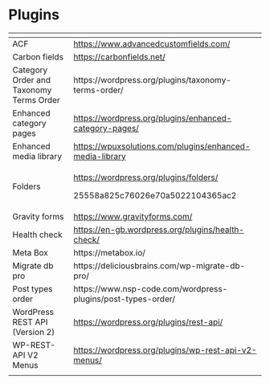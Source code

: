 # Plugins

<table>
  <thead>
    <tr>
      <th style="text-align:left"></th>
      <th style="text-align:left"></th>
    </tr>
  </thead>
  <tbody>
    <tr>
      <td style="text-align:left">ACF</td>
      <td style="text-align:left"><a href="https://www.advancedcustomfields.com/">https://www.advancedcustomfields.com/</a>
      </td>
    </tr>
    <tr>
      <td style="text-align:left">Carbon fields</td>
      <td style="text-align:left"><a href="https://carbonfields.net/">https://carbonfields.net/</a>
      </td>
    </tr>
    <tr>
      <td style="text-align:left">Category Order and Taxonomy Terms Order</td>
      <td style="text-align:left">https://wordpress.org/plugins/taxonomy-terms-order/</td>
    </tr>
    <tr>
      <td style="text-align:left">Enhanced category pages</td>
      <td style="text-align:left"><a href="https://wordpress.org/plugins/enhanced-category-pages/">https://wordpress.org/plugins/enhanced-category-pages/</a>
      </td>
    </tr>
    <tr>
      <td style="text-align:left">Enhanced media library</td>
      <td style="text-align:left"><a href="https://wpuxsolutions.com/plugins/enhanced-media-library">https://wpuxsolutions.com/plugins/enhanced-media-library</a>
      </td>
    </tr>
    <tr>
      <td style="text-align:left">Folders</td>
      <td style="text-align:left">
        <p><a href="https://wordpress.org/plugins/folders/">https://wordpress.org/plugins/folders/</a>
        </p>
        <p>25558a825c76026e70a5022104365ac2</p>
      </td>
    </tr>
    <tr>
      <td style="text-align:left">Gravity forms</td>
      <td style="text-align:left"><a href="https://www.gravityforms.com/">https://www.gravityforms.com/</a>
      </td>
    </tr>
    <tr>
      <td style="text-align:left">Health check</td>
      <td style="text-align:left"><a href="https://en-gb.wordpress.org/plugins/health-check/">https://en-gb.wordpress.org/plugins/health-check/</a>
      </td>
    </tr>
    <tr>
      <td style="text-align:left">Meta Box</td>
      <td style="text-align:left">https://metabox.io/</td>
    </tr>
    <tr>
      <td style="text-align:left">Migrate db pro</td>
      <td style="text-align:left">https://deliciousbrains.com/wp-migrate-db-pro/</td>
    </tr>
    <tr>
      <td style="text-align:left">Post types order</td>
      <td style="text-align:left">https://www.nsp-code.com/wordpress-plugins/post-types-order/</td>
    </tr>
    <tr>
      <td style="text-align:left">WordPress REST API (Version 2)</td>
      <td style="text-align:left"><a href="https://wordpress.org/plugins/rest-api/">https://wordpress.org/plugins/rest-api/</a>
      </td>
    </tr>
    <tr>
      <td style="text-align:left">WP-REST-API V2 Menus</td>
      <td style="text-align:left"><a href="https://wordpress.org/plugins/wp-rest-api-v2-menus/">https://wordpress.org/plugins/wp-rest-api-v2-menus/</a>
      </td>
    </tr>
    <tr>
      <td style="text-align:left"></td>
      <td style="text-align:left"></td>
    </tr>
  </tbody>
</table>